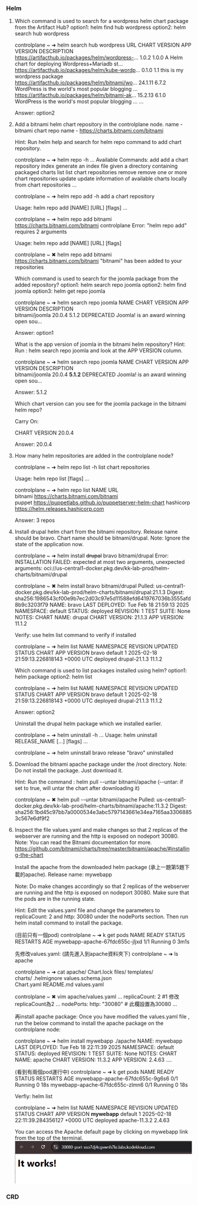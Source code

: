 ### Helm
1. Which command is used to search for a wordpress helm chart package from the Artifact Hub?
   option1: helm find hub wordpress
   option2: helm search hub wordpress

    controlplane ~ ➜  helm search hub wordpress
    URL                                                     CHART VERSION   APP VERSION              DESCRIPTION                                       
    https://artifacthub.io/packages/helm/wordpress-...      1.0.2           1.0.0                    A Helm chart for deploying Wordpress+Mariadb st...
    https://artifacthub.io/packages/helm/kube-wordp...      0.1.0           1.1                      this is my wordpress package                      
    https://artifacthub.io/packages/helm/bitnami/wo...      24.1.11         6.7.2                    WordPress is the world's most popular blogging ...
    https://artifacthub.io/packages/helm/bitnami-ak...      15.2.13         6.1.0                    WordPress is the world's most popular blogging ...
    ...

   Answer: option2

2.  Add a bitnami helm chart repository in the controlplane node.
    name - bitnami
    chart repo name - https://charts.bitnami.com/bitnami
    
    Hint: Run helm help and search for helm repo command to add chart repository.

    controlplane ~ ➜  helm repo -h
    ...
    Available Commands:
    add         add a chart repository
    index       generate an index file given a directory containing packaged charts
    list        list chart repositories
    remove      remove one or more chart repositories
    update      update information of available charts locally from chart repositories
    ...

    controlplane ~ ➜  helm repo add -h
    add a chart repository

    Usage:
    helm repo add [NAME] [URL] [flags]
    ...
    
    controlplane ~ ➜  helm repo add bitnami https://charts.bitnami.com/bitnami controlplane
    Error: "helm repo add" requires 2 arguments

    Usage:  helm repo add [NAME] [URL] [flags]

    controlplane ~ ✖ helm repo add bitnami https://charts.bitnami.com/bitnami
    "bitnami" has been added to your repositories


    Which command is used to search for the joomla package from the added repository?
        option1: helm search repo joomla
        option2: helm find joomla
        option3: helm get repo joomla

    controlplane ~ ➜  helm search repo joomla
    NAME            CHART VERSION   APP VERSION     DESCRIPTION                                       
    bitnami/joomla  20.0.4          5.1.2           DEPRECATED Joomla! is an award winning open sou...

    Answer: option1 


    What is the app version of joomla in the bitnami helm repository?
    Hint: Run : helm search repo joomla and look at the APP VERSION column.

    controlplane ~ ➜  helm search repo joomla
    NAME            CHART VERSION   APP VERSION     DESCRIPTION                                       
    bitnami/joomla  20.0.4          **5.1.2**       DEPRECATED Joomla! is an award winning open sou...

    Answer: 5.1.2


    Which chart version can you see for the joomla package in the bitnami helm repo?

    Carry On:

    CHART VERSION
    20.0.4

    Answer: 20.0.4

3.  How many helm repositories are added in the controlplane node?

    controlplane ~ ➜  helm repo list -h
    list chart repositories

    Usage:
    helm repo list [flags]
    ...


    controlplane ~ ➜  helm repo list
    NAME            URL                                                 
    bitnami         https://charts.bitnami.com/bitnami                  
    puppet          https://puppetlabs.github.io/puppetserver-helm-chart
    hashicorp       https://helm.releases.hashicorp.com                 

    Answer: 3 repos


4.  Install drupal helm chart from the bitnami repository.
    Release name should be bravo.
    Chart name should be bitnami/drupal.
    Note: Ignore the state of the application now.

    controlplane ~ ➜  helm install ~~drupal~~ bravo bitnami/drupal
    Error: INSTALLATION FAILED: expected at most two arguments, unexpected arguments: oci://us-central1-docker.pkg.dev/kk-lab-prod/helm-charts/bitnami/drupal

    controlplane ~ ✖ helm install bravo bitnami/drupal
    Pulled: us-central1-docker.pkg.dev/kk-lab-prod/helm-charts/bitnami/drupal:21.1.3
    Digest: sha256:1986543cf00e9b7ec2d03c97e5d11588efd6419767036b3555afd8b9c3203f79
    NAME: bravo
    LAST DEPLOYED: Tue Feb 18 21:59:13 2025
    NAMESPACE: default
    STATUS: deployed
    REVISION: 1
    TEST SUITE: None
    NOTES:
    CHART NAME: drupal
    CHART VERSION: 21.1.3
    APP VERSION: 11.1.2

    Verify: use helm list command to verify if installed

    controlplane ~ ➜  helm list
    NAME    NAMESPACE       REVISION        UPDATED                                 STATUS          CHART         APP VERSION
    bravo   default         1               2025-02-18 21:59:13.226818143 +0000 UTC deployed        drupal-21.1.3 11.1.2     

    
    Which command is used to list packages installed using helm?
        option1: helm package
        option2: helm list

    controlplane ~ ➜  helm list
    NAME    NAMESPACE       REVISION        UPDATED                                 STATUS          CHART           APP VERSION
    bravo   default         1               2025-02-18 21:59:13.226818143 +0000 UTC deployed        drupal-21.1.3   11.1.2     

    Answer: option2
    
    
    Uninstall the drupal helm package which we installed earlier.

    controlplane ~ ➜  helm uninstall -h
    ...
    Usage:
    helm uninstall RELEASE_NAME [...] [flags]
    ...

    controlplane ~ ➜  helm uninstall bravo
    release "bravo" uninstalled


5.  Download the bitnami apache package under the /root directory.
    Note: Do not install the package. Just download it.

    Hint: Run the command : helm pull --untar  bitnami/apache
    (--untar: if set to true, will untar the chart after downloading it)

    controlplane ~ ✖ helm pull --untar bitnami/apache
    Pulled: us-central1-docker.pkg.dev/kk-lab-prod/helm-charts/bitnami/apache:11.3.2
    Digest: sha256:1bd45c97bb7a0000534e3abc5797143661e34ea7165aa33068853c567e6df9f2

6.  Inspect the file values.yaml and make changes so that 2 replicas of the webserver are running and the http is exposed on nodeport 30080.
    Note: You can read the Bitnami documentation for more.
    https://github.com/bitnami/charts/tree/master/bitnami/apache/#installing-the-chart

    
    
    Install the apache from the downloaded helm package (承上一題第5題下載的apache).
    Release name: mywebapp

    Note: Do make changes accordingly so that 2 replicas of the webserver are running and the http is exposed on nodeport 30080.
    Make sure that the pods are in the running state.
    
    Hint: Edit the values.yaml file and change the parameters to replicaCount: 2 and http: 30080 under the nodePorts section. Then run helm install command to install the package.

    (目前只有一個pod)
    controlplane ~ ➜  k get pods
    NAME                              READY   STATUS    RESTARTS   AGE
    mywebapp-apache-67fdc655c-jljxd   1/1     Running   0          3m1s


    先修改values.yaml: (請先進入到apache資料夾下)
    controlplane ~ ➜  ls
    apache

    controlplane ~ ➜  cat apache/
    Chart.lock          files/              templates/          
    charts/             .helmignore         values.schema.json  
    Chart.yaml          README.md           values.yaml         

    controlplane ~ ✖ vim apache/values.yaml 
    ...
    replicaCount: 2 #1  修改replicaCount為2
    ...
    nodePorts:
    http: "30080" # 此欄設置為30080
    ...

    再install apache package:
    Once you have modified the values.yaml file , run the below command to install the apache package on the controlplane node:

    controlplane ~ ➜  helm install mywebapp ./apache
    NAME: mywebapp
    LAST DEPLOYED: Tue Feb 18 22:11:39 2025
    NAMESPACE: default
    STATUS: deployed
    REVISION: 1
    TEST SUITE: None
    NOTES:
    CHART NAME: apache
    CHART VERSION: 11.3.2
    APP VERSION: 2.4.63
    ....

    (看到有兩個pod運行中)
    controlplane ~ ➜  k get pods
    NAME                              READY   STATUS    RESTARTS   AGE
    mywebapp-apache-67fdc655c-9g6s6   0/1     Running   0          18s
    mywebapp-apache-67fdc655c-zlmn6   0/1     Running   0          18s

    Verfiy: helm list

    controlplane ~ ➜  helm list
    NAME            NAMESPACE       REVISION        UPDATED                                 STATUS          CHART            APP VERSION
    **mywebapp**     default         1             2025-02-18 22:11:39.284356127 +0000 UTC deployed        apache-11.3.2    2.4.63    


    You can access the Apache default page by clicking on mywebapp link from the top of the terminal.
    ![Successfully access Apache](images/helm.png "Successfully access Apache")


### CRD